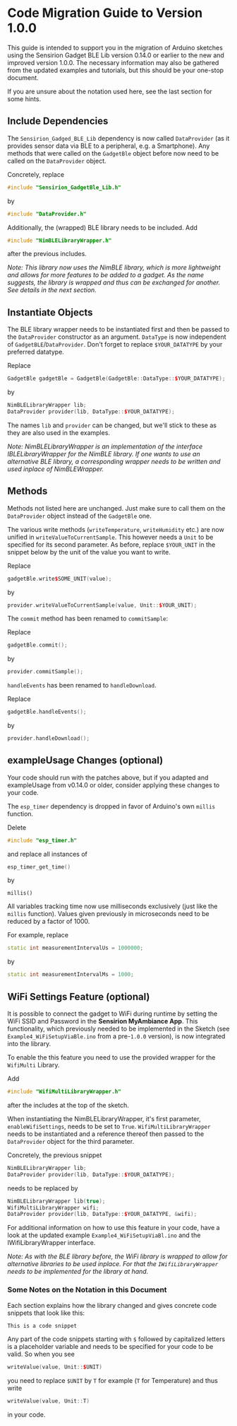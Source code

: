 # Code Migration Guide to Version 1.0.0

This guide is intended to support you in the migration of Arduino sketches using the Sensirion Gadget BLE Lib version 0.14.0 or earlier to the new and improved version 1.0.0.
The necessary information may also be gathered from the updated examples and tutorials, but this should be your one-stop document.

If you are unsure about the notation used here, see the last section for some hints.

## Include Dependencies

The `Sensirion_Gadged_BLE_Lib` dependency is now called `DataProvider` (as it provides sensor data via BLE to a peripheral, e.g. a Smartphone).
Any methods that were called on the `GadgetBle` object before now need to be called on the `DataProvider` object. 

Concretely, replace
```C++
#include "Sensirion_GadgetBle_Lib.h"
```
by
```C++
#include "DataProvider.h"
```

Additionally, the (wrapped) BLE library needs to be included.
Add
```C++
#include "NimBLELibraryWrapper.h"
```
after the previous includes.

*Note: This library now uses the NimBLE library, which is more lightweight and allows for more features to be added to a gadget. As the name suggests, the library is wrapped and thus can be exchanged for another. See details in the next section.*

## Instantiate Objects

The BLE library wrapper needs to be instantiated first and then be passed to the `DataProvider` constructor as an argument.
`DataType` is now independent of `GadgetBLE`/`DataProvider`. Don't forget to replace `$YOUR_DATATYPE` by your preferred datatype.

Replace 
```C++
GadgetBle gadgetBle = GadgetBle(GadgetBle::DataType::$YOUR_DATATYPE);
```
by
```C++
NimBLELibraryWrapper lib;
DataProvider provider(lib, DataType::$YOUR_DATATYPE);
```
The names `lib` and `provider` can be changed, but we'll stick to these as they are also used in the examples.

*Note: NimBLELibraryWrapper is an implementation of the interface IBLELibraryWrapper for the NimBLE library. If one wants to use an alternative BLE library, a corresponding wrapper needs to be written and used inplace of NimBLEWrapper.*

## Methods
Methods not listed here are unchanged. Just make sure to call them on the `DataProvider` object instead of the `GadgetBle` one.

The various write methods (`writeTemperature`, `writeHumidity` etc.) are now unified in `writeValueToCurrentSample`. 
This however needs a `Unit` to be specified for its second parameter. 
As before, replace `$YOUR_UNIT` in the snippet below by the unit of the value you want to write.

Replace
```C++
gadgetBle.write$SOME_UNIT(value);
```
by
```C++
provider.writeValueToCurrentSample(value, Unit::$YOUR_UNIT);
```  

The `commit` method has been renamed to `commitSample`:

Replace
```C++
gadgetBle.commit();
```
by
```C++
provider.commitSample();
```  

`handleEvents` has been renamed to `handleDownload`.

Replace
```C++
gadgetBle.handleEvents();
```
by
```C++
provider.handleDownload();
```  

## exampleUsage Changes (optional)

Your code should run with the patches above, but if you adapted and exampleUsage from v0.14.0 or older, consider applying these changes to your code. 

The `esp_timer` dependency is dropped in favor of Arduino's own `millis` function. 

Delete
```C++
#include "esp_timer.h"
```
and replace all instances of 
```C++
esp_timer_get_time()
```
by
```
millis()
```

All variables tracking time now use milliseconds exclusively (just like the `millis` function). Values given previously in microseconds need to be reduced by a factor of 1000.

For example, replace
```C++
static int measurementIntervalUs = 1000000;
```
by
```C++
static int measurementIntervalMs = 1000;
```

## WiFi Settings Feature (optional)
It is possible to connect the gadget to WiFi during runtime by setting the WiFi SSID and Password in the **Sensirion MyAmbiance App**.
This functionality, which previously needed to be implemented in the Sketch (see `Example4_WiFiSetupViaBle.ino` from a pre-`1.0.0` version), is now integrated into the library.

To enable the this feature you need to use the provided wrapper for the `WifiMulti` Library.

Add
```C++
#include "WifiMultiLibraryWrapper.h"
```
after the includes at the top of the sketch.

When instantiating the NimBLELibraryWrapper, it's first parameter, `enableWifiSettings`, needs to be set to `True`. `WifiMultiLibraryWrapper` needs to be instantiated and a reference thereof then passed to the `DataProvider` object for the third parameter.

Concretely, the previous snippet 
```C++
NimBLELibraryWrapper lib;
DataProvider provider(lib, DataType::$YOUR_DATATYPE);
```

needs to be replaced by

```C++
NimBLELibraryWrapper lib(true);
WifiMultiLibraryWrapper wifi;
DataProvider provider(lib, DataType::$YOUR_DATATYPE, &wifi);
```
For additional information on how to use this feature in your code, have a look at the updated example `Example4_WiFiSetupViaBl.ino` and the IWifiLibraryWrapper interface.

*Note: As with the BLE library before, the WiFi library is wrapped to allow for alternative libraries to be used inplace. For that the `IWifiLibraryWrapper` needs to be implemented for the library at hand.*

### Some Notes on the Notation in this Document

Each section explains how the library changed and gives concrete code snippets that look like this:

```C++
This is a code snippet
```

Any part of the code snippets starting with `$` followed by capitalized letters is a placeholder variable and needs to be specified for your code to be valid.
So when you see
```C++
writeValue(value, Unit::$UNIT)
```
you need to replace `$UNIT` by `T` for example (`T` for Temperature) and thus write
```C++
writeValue(value, Unit::T)
```
in your code.

